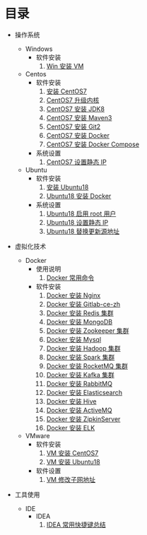# 目录

-   操作系统
    -   Windows
        -   软件安装
            1.  [Win 安装 VM](操作系统/Windows/软件安装/01-Win安装VM.md)
    -   Centos
        -   软件安装
            1.  [安装 CentOS7](操作系统/CentOS/软件安装/01-安装CentOS7.md)
            2.  [CentOS7 升级内核](操作系统/CentOS/软件安装/02-CentOS7升级内核.md)
            3.  [CentOS7 安装 JDK8](操作系统/CentOS/软件安装/03-CentOS7安装JDK8.md)
            4.  [CentOS7 安装 Maven3](操作系统/CentOS/软件安装/04-CentOS7安装Maven3.md)
            5.  [CentOS7 安装 Git2](操作系统/CentOS/软件安装/05-CentOS7安装Git2.md)
            6.  [CentOS7 安装 Docker](操作系统/CentOS/软件安装/07-CentOS7安装Docker.md)
            7.  [CentOS7 安装 Docker Compose](操作系统/CentOS/软件安装/08-CentOS7安装DockerCompose.md)
        -   系统设置
            1.  [CentOS7 设置静态 IP](操作系统/CentOS/系统设置/01-CentOS7设置静态IP.md)
    -   Ubuntu
        -   软件安装
            1.  [安装 Ubuntu18](操作系统/Ubuntu/软件安装/01-安装Ubuntu18.md)
            2.  [Ubuntu18 安装 Docker](操作系统/Ubuntu/软件安装/02-Ubuntu18安装Docker.md)
        -   系统设置
            1.  [Ubuntu18 启用 root 用户](操作系统/Ubuntu/系统设置/01-Ubuntu18启用root用户.md)
            2.  [Ubuntu18 设置静态 IP](操作系统/Ubuntu/系统设置/02-Ubuntu18设置静态IP.md)
            3.  [Ubuntu18 替换更新源地址](操作系统/Ubuntu/系统设置/03-Ubuntu18替换更新源地址.md)

-   虚拟化技术
    -   Docker
        -   使用说明
            1.  [Docker 常用命令](虚拟化技术/Docker/使用说明/01-Docker常用命令.md)
        -   软件安装
            1.  [Docker 安装 Nginx](虚拟化技术/Docker/软件安装/01-Docker安装Nginx.md)
            2.  [Docker 安装 Gitlab-ce-zh](虚拟化技术/Docker/软件安装/02-Docker安装Gitlab.md)
            3.  [Docker 安装 Redis 集群](虚拟化技术/Docker/软件安装/03-Docker安装Redis集群.md)
            4.  [Docker 安装 MongoDB](虚拟化技术/Docker/软件安装/04-Docker安装MongoDB.md)
            5.  [Docker 安装 Zookeeper 集群](虚拟化技术/Docker/软件安装/05-Docker安装Zookeeper集群.md)
            6.  [Docker 安装 Mysql](虚拟化技术/Docker/软件安装/06-Docker安装Mysql.md)
            7.  [Docker 安装 Hadoop 集群](虚拟化技术/Docker/软件安装/07-Docker安装Hadoop集群.md)
            8.  [Docker 安装 Spark 集群](虚拟化技术/Docker/软件安装/08-Docker安装Spark集群.md)
            9.  [Docker 安装 RocketMQ 集群](虚拟化技术/Docker/软件安装/09-Docker安装RocketMQ集群.md)
            10. [Docker 安装 Kafka 集群](虚拟化技术/Docker/软件安装/10-Docker安装Kafka集群.md)
            11. [Docker 安装 RabbitMQ](虚拟化技术/Docker/软件安装/11-Docker安装RabbitMQ.md)
            12. [Docker 安装 Elasticsearch](虚拟化技术/Docker/软件安装/12-Docker安装Elasticsearch.md)
            13. [Docker 安装 Hive](虚拟化技术/Docker/软件安装/13-Docker安装Hive.md)
            14. [Docker 安装 ActiveMQ](虚拟化技术/Docker/软件安装/14-Docker安装ActiveMQ.md)
            15. [Docker 安装 ZipkinServer](虚拟化技术/Docker/软件安装/15-Docker安装ZipkinServer.md)
            16. [Docker 安装 ELK](虚拟化技术/Docker/软件安装/16-Docker安装ELK.md)
    -   VMware
        -   软件安装
            1.  [VM 安装 CentOS7](虚拟化技术/VMware/软件安装/01-VM安装CentOS7.md)
            2.  [VM 安装 Ubuntu18](虚拟化技术/VMware/软件安装/02-VM安装Ubuntu18.md)
        -   软件设置
            1.  [VM 修改子网地址](虚拟化技术/VMware/软件设置/01-VM修改子网地址.md)

-   工具使用
    -   IDE
        -   IDEA
            1.  [IDEA 常用快捷键总结](工具使用/IDE/IDEA/01-常用快捷键.md)
